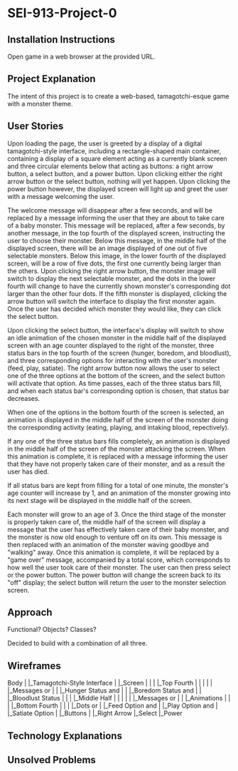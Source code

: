 # SEI-913-Project-0

## Installation Instructions

Open game in a web browser at the provided URL.

## Project Explanation

The intent of this project is to create a web-based, tamagotchi-esque game with a monster theme.

## User Stories

Upon loading the page, the user is greeted by a display of a digital tamagotchi-style interface, including a rectangle-shaped main container, containing a display of a square element acting as a currently blank screen and three circular elements below that acting as buttons: a right arrow button, a select button, and a power button. Upon clicking either the right arrow button or the select button, nothing will yet happen. Upon clicking the power button however, the displayed screen will light up and greet the user with a message welcoming the user.

The welcome message will disappear after a few seconds, and will be replaced by a message informing the user that they are about to take care of a baby monster. This message will be replaced, after a few seconds, by another message, in the top fourth of the displayed screen, instructing the user to choose their monster. Below this message, in the middle half of the displayed screen, there will be an image displayed of one out of five selectable monsters. Below this image, in the lower fourth of the displayed screen, will be a row of five dots, the first one currently being larger than the others. Upon clicking the right arrow button, the monster image will switch to display the next selectable monster, and the dots in the lower fourth will change to have the currently shown monster's corresponding dot larger than the other four dots. If the fifth monster is displayed, clicking the arrow button will switch the interface to display the first monster again. Once the user has decided which monster they would like, they can click the select button.

Upon clicking the select button, the interface's display will switch to show an idle animation of the chosen monster in the middle half of the displayed screen with an age counter displayed to the right of the monster, three status bars in the top fourth of the screen (hunger, boredom, and bloodlust), and three corresponding options for interacting with the user's monster (feed, play, satiate). The right arrow button now allows the user to select one of the three options at the bottom of the screen, and the select button will activate that option. As time passes, each of the three status bars fill, and when each status bar's corresponding option is chosen, that status bar decreases.

When one of the options in the bottom fourth of the screen is selected, an animation is displayed in the middle half of the screen of the monster doing the corresponding activity (eating, playing, and intaking blood, repectively).

If any one of the three status bars fills completely, an animation is displayed in the middle half of the screen of the monster attacking the screen. When this animation is complete, it is replaced with a message informing the user that they have not properly taken care of their monster, and as a result the user has died.

If all status bars are kept from filling for a total of one minute, the monster's age counter will increase by 1, and an animation of the monster growing into its next stage will be displayed in the middle half of the screen.

Each monster will grow to an age of 3. Once the third stage of the monster is properly taken care of, the middle half of the screen will display a message that the user has effectively taken care of their baby monster, and the monster is now old enough to venture off on its own. This message is then replaced with an animation of the monster waving goodbye and "walking" away. Once this animation is complete, it will be replaced by a "game over" message, accompanied by a total score, which corresponds to how well the user took care of their monster. The user can then press select or the power button. The power button will change the screen back to its "off" display; the select button will return the user to the monster selection screen.

## Approach

Functional?
Objects?
Classes?

Decided to build with a combination of all three.

## Wireframes

Body
|
|_Tamagotchi-Style Interface
  |
  |_Screen
  | |
  | |_Top Fourth
  | | |
  | | |_Messages or
  | | |_Hunger Status and
  | | |_Boredom Status and
  | | |_Bloodlust Status
  | |
  | |_Middle Half
  | | |
  | | |_Messages or
  | | |_Animations
  | |
  | |_Bottom Fourth
  |   |
  |   |_Dots or
  |   |_Feed Option and
  |   |_Play Option and
  |   |_Satiate Option
  |
  |_Buttons
    |
    |_Right Arrow
    |_Select
    |_Power

## Technology Explanations



## Unsolved Problems

